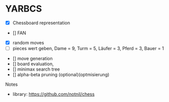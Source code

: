 # YARBCS
- [x] Chessboard representation
- [] FAN
- [x] random moves
- [ ] pieces wert geben, Dame = 9, Turm = 5, Läufer = 3, Pferd = 3, Bauer = 1
- [] move generation 
- [] board evaluation, 
- [] minimax search tree
- [] alpha-beta pruning (optional)(optmisierung)





Notes
- library: https://github.com/notnil/chess



